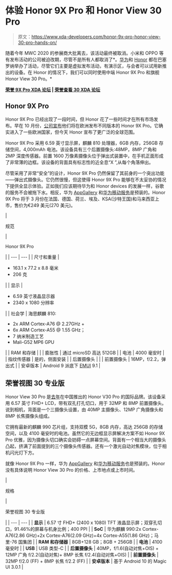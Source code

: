 # 体验 Honor 9X Pro 和 Honor View 30 Pro

> 原文：<https://www.xda-developers.com/honor-9x-pro-honor-view-30-pro-hands-on/>

随着今年 MWC 2020 的参展商大批离去，该活动最终被取消。小米和 OPPO 等有发布活动的公司被迫改期，尽管不是所有人都取消了*。[华为](https://www.xda-developers.com/huawei-mate-xs-matepad-pro-5g-tablet-announced/)和 [Honor](https://www.xda-developers.com/honor-launches-view-30-pro-9x-pro-globally/) 都在巴塞罗纳举办了活动，尽管它们主要是虚拟发布活动，有演示区，与会者可以试用新推出的设备。在 Honor 的情况下，我们可以同时使用中端 Honor 9X Pro 和旗舰 Honor View 30 Pro。*

**[荣誉 9X Pro XDA 论坛](https://forum.xda-developers.com/9x-pro) | [荣誉查看 30 XDA 论坛](https://forum.xda-developers.com/honor-v30)**

## Honor 9X Pro

Honor 9X Pro 已经出现了一段时间，但 Honor 花了一些时间才在所有市场发布。早在 10 月份，[公司宣布](https://www.xda-developers.com/honor-9x-pro-to-launch-in-europe-with-a-different-fingerprint-placement/)他们将在欧洲发布不同版本的 Honor 9X Pro。它确实进入了一些欧洲国家，但今天 Honor 宣布了更广泛的全球范围。

Honor 9X Pro 采用 6.59 英寸显示屏，麒麟 810 处理器，6GB 内存，256GB 存储空间，4,000mAh 电池。该设备具有三个后置摄像头:48MP，8MP 广角和 2MP 深度传感器。前置 1600 万像素摄像头位于弹出式装置中，在手机正面形成了非常薄的边框。该设备的背面具有标志性的近全息“X ”,从每个角落伸出。

尽管采用了非常“安全”的设计，Honor 9X Pro 仍然保留了其前身的一个突出功能——弹出式摄像头。它仍然很慢，但这使得 Honor 9X Pro 能够在不太妥协的情况下提供全显示体验。正如我们应该期待华为和 Honor devices 的发展一样，谷歌的服务不会被拖下水。相反，华为 [AppGallery](https://www.xda-developers.com/appgallery-huawei-alternative-google-play-store-android/) 和[华为移动服务](https://www.xda-developers.com/huawei-hms-core-android-alternative-google-play-services-gms/)是预装的。Honor 9X Pro 将于 3 月份在法国、德国、荷兰、埃及、KSA(沙特王国)和马来西亚上市，售价为€249 美元(270 美元)。

| 

规范

 | 

Honor 9X Pro

 |
| --- | --- |
| 尺寸和重量 | 

*   163.1 x 77.2 x 8.8 毫米
*   206 克

 |
| 显示 | 

*   6.59 英寸液晶显示器
*   2340 x 1080 分辨率

 |
| 社会学 | 海思麒麟 810:

*   2x ARM Cortex-A76 @ 2.27GHz +
*   6x ARM Cortex-A55 @ 1.55 GHz；
*   7 纳米制造工艺
*   Mali-G52 MP6 GPU

 |
| RAM 和存储 |  |
| 膨胀性 | 通过 microSD 高达 512GB |
| 电池 | 4000 毫安时 |
| 指纹传感器 | 是的，侧面安装 |
| 后置摄像头 |  |
| 前置摄像头 | 16MP，f/2.2，弹出式 |
| 安卓版本 | Android 9 派底下 [EMUI](https://www.xda-developers.com/tag/emui/) 9.1 |

## 荣誉视图 30 专业版

Honor View 30 Pro 是[去年](https://www.xda-developers.com/honor-announces-v30-view30-dual-hole-punch-display-kirin-990-android-10/)在中国推出的 Honor V30 Pro 的国际品牌。该设备采用 6.57 英寸 FHD+ LCD，带有双孔打孔切口，用于 32MP 和 8MP 前置摄像头。说到相机，背面是一个三摄像头设置，由 40MP 主摄像头、12MP 广角摄像头和 8MP 长焦摄像头组成。

它拥有最新的麒麟 990 芯片组，支持双模 5G，8GB 内存，高达 256GB 的存储空间，以及 4100 毫安时的电池。虽然它的无边框显示屏解决方案不如 Honor 9X Pro 优雅，因为摄像头切口确实会妨碍一点屏幕空间。背面有一个相当大的摄像头凸起，挤满了前面提到的三个摄像头传感器。还有一个激光自动对焦模块，位于相机闪光灯下方。

就像 Honor 9X Pro 一样，华为 [AppGallery](https://www.xda-developers.com/appgallery-huawei-alternative-google-play-store-android/) 和[华为移动服务](https://www.xda-developers.com/huawei-hms-core-android-alternative-google-play-services-gms/)也是预装的。Honor 没有具体说明 Honor View 30 Pro 的价格、上市地点或上市时间。

| 

规格

 | 

荣誉视图 30 专业版

 |
| --- | --- |
| **显示** | 6.57 寸 FHD+ (2400 x 1080) TFT 液晶显示屏；双穿孔切口，91.46%的屏幕与机身比例；400 PPI |
| **SoC** | 华为麒麟 990:2x Cortex-A76(2.86 GHz)+2x Cortex-A76(2.09 GHz)+4x Cortex-A55(1.86 GHz)；马里-76 国集团 |
| **RAM 和存储器** | 8GB+128 GB；8GB + 256GB |
| **电池** | 4100 毫安时 |
| **USB** | USB 类型-C |
| **后置摄像头** | 40MP，f/1.6(自动对焦+OIS) + 12MP 广角 f/2.2(自动对焦)+ 8MP 长焦 f/2.4(自动对焦+OIS) |
| **前置摄像头** | 32MP f/2.0 (FF) + 8MP 长焦 f/2.2 (FF) |
| **安卓版本** | 基于 Android 10 的 Magic UI 3.0.1 |